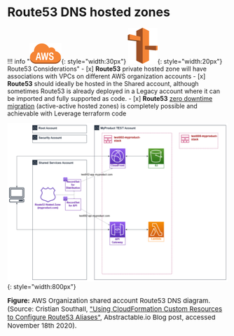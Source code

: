 # Route53 DNS hosted zones

!!! info "![aws-service](../../../assets/images/icons/aws-emojipack/General_AWScloud.png){: style="width:30px"} ![aws-service](../../../assets/images/icons/aws-emojipack/NetworkingContentDelivery_AmazonRoute53.png){: style="width:20px"} Route53 Considerations"
     - [x] **Route53** private hosted zone will have associations with VPCs on different AWS organization accounts
     - [x] **Route53** should ideally be hosted in the Shared account, although sometimes Route53 is already deployed in a Legacy
        account where it can be imported and fully supported as code.
     - [x] **Route53** [zero downtime migration](https://docs.aws.amazon.com/Route53/latest/DeveloperGuide/hosted-zones-migrating.html) 
        (active-active hosted zones) is completely possible and achievable with Leverage terraform code    
        
![leverage-aws-dns](../../../assets/images/diagrams/aws-route53.png "Leverage"){: style="width:800px"}
<figcaption style="font-size:15px">
<b>Figure:</b> AWS Organization shared account Route53 DNS diagram.
(Source: Cristian Southall, 
<a href="https://abstractable.io/aws/2019/09/20/cloudformation-custom-resources.html">
"Using CloudFormation Custom Resources to Configure Route53 Aliases"</a>,
Abstractable.io Blog post, accessed November 18th 2020).
</figcaption>